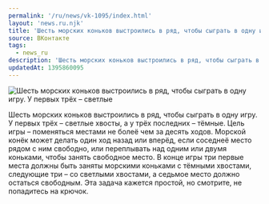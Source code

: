 ```yaml
---
permalink: '/ru/news/vk-1095/index.html'
layout: 'news.ru.njk'
title: 'Шесть морских коньков выстроились в ряд, чтобы сыграть в одну игру'
source: ВКонтакте
tags:
  - news_ru
description: 'Шесть морских коньков выстроились в ряд, чтобы сыграть в одну игру'
updatedAt: 1395860095
---
```

![Шесть морских коньков выстроились в ряд, чтобы сыграть в одну игру. У первых трёх – светлые](https://sun9-43.userapi.com/impf/xl5DFiQRl4fjHUf58MvdFcJgH12kup148Uz4rg/9DTVMD-NIUI.jpg?size=478x330&quality=96&proxy=1&sign=8b4bf1fc1f6a15b1102a866bda239103&c_uniq_tag=XMSn712R9wdb-hkpOA3zQIrbbdYUoaI14Po3WlTkyug&type=album)

Шесть морских коньков выстроились в ряд, чтобы сыграть в одну игру. У первых трёх – светлые хвосты, а у трёх последних – тёмные. Цель игры – поменяться местами не болеё чем за десять ходов. Морской конёк может делать один ход назад или вперёд, если соседнеё место рядом с ним свободно, или переплывать над одним или двумя коньками, чтобы занять свободное место. В конце игры три первые места должны быть заняты морскими коньками с тёмными хвостами, следующие три – со светлыми хвостами, а седьмое место должно остаться свободным.
Эта задача кажется простой, но смотрите, не попадитесь на крючок.
